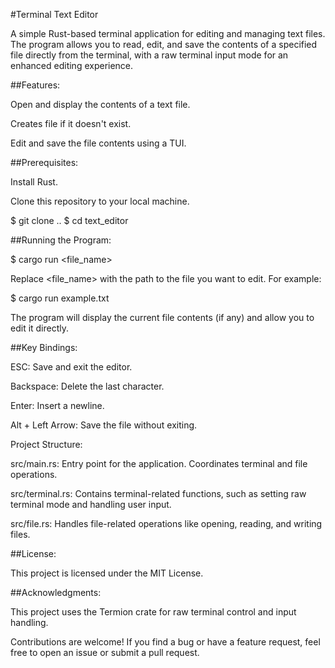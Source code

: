 #Terminal Text Editor

A simple Rust-based terminal application for editing and managing text files. The program allows you to read, edit, and save the contents of a specified file directly from the terminal, with a raw terminal input mode for an enhanced editing experience.

##Features:

Open and display the contents of a text file.

Creates file if it doesn't exist.

Edit and save the file contents using a TUI.

##Prerequisites:

Install Rust.

Clone this repository to your local machine.

$ git clone .. $ cd text_editor

##Running the Program:

$ cargo run <file_name>

Replace <file_name> with the path to the file you want to edit. For example:

$ cargo run example.txt

The program will display the current file contents (if any) and allow you to edit it directly.

##Key Bindings:

ESC: Save and exit the editor.

Backspace: Delete the last character.

Enter: Insert a newline.

Alt + Left Arrow: Save the file without exiting.

Project Structure:

src/main.rs: Entry point for the application. Coordinates terminal and file operations.

src/terminal.rs: Contains terminal-related functions, such as setting raw terminal mode and handling user input.

src/file.rs: Handles file-related operations like opening, reading, and writing files.

##License:

This project is licensed under the MIT License.

##Acknowledgments:

This project uses the Termion crate for raw terminal control and input handling.

Contributions are welcome! If you find a bug or have a feature request, feel free to open an issue or submit a pull request.